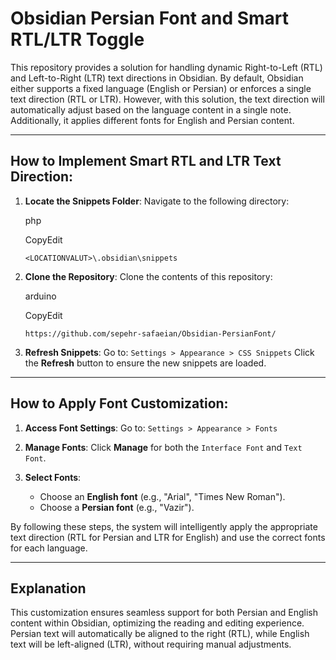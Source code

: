 # Obsidian Persian Font and Smart RTL/LTR Toggle

This repository provides a solution for handling dynamic Right-to-Left (RTL) and Left-to-Right (LTR) text directions in Obsidian. By default, Obsidian either supports a fixed language (English or Persian) or enforces a single text direction (RTL or LTR). However, with this solution, the text direction will automatically adjust based on the language content in a single note. Additionally, it applies different fonts for English and Persian content.

---

## How to Implement Smart RTL and LTR Text Direction:

1. **Locate the Snippets Folder**: Navigate to the following directory:
    
    php
    
    CopyEdit
    
    `<LOCATIONVALUT>\.obsidian\snippets`
    
2. **Clone the Repository**: Clone the contents of this repository:
    
    arduino
    
    CopyEdit
    
    `https://github.com/sepehr-safaeian/Obsidian-PersianFont/`
    
3. **Refresh Snippets**: Go to: `Settings > Appearance > CSS Snippets` Click the **Refresh** button to ensure the new snippets are loaded.
    

---

## How to Apply Font Customization:

1. **Access Font Settings**: Go to: `Settings > Appearance > Fonts`
    
2. **Manage Fonts**: Click **Manage** for both the `Interface Font` and `Text Font`.
    
3. **Select Fonts**:
    
    - Choose an **English font** (e.g., "Arial", "Times New Roman").
    - Choose a **Persian font** (e.g., "Vazir").

By following these steps, the system will intelligently apply the appropriate text direction (RTL for Persian and LTR for English) and use the correct fonts for each language.

---

## Explanation

This customization ensures seamless support for both Persian and English content within Obsidian, optimizing the reading and editing experience. Persian text will automatically be aligned to the right (RTL), while English text will be left-aligned (LTR), without requiring manual adjustments.